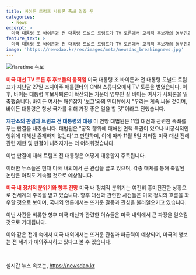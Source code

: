 ```yaml
---
title: 바이든 트럼프 사퇴론 족쇄 일축 푼
categories:
  - News
excerpt: >
  미국 대통령 조 바이든과 전 대통령 도널드 트럼프가 TV 토론에서 고위직 후보자의 영부인과 국무부 장관 등이 바이든을 옹호하고, 트럼프는 대선과 관련한 족쇄가 풀렸다는 연방 대법원의 판결에 대해 진실을 찾기 어려워졌다는 내용입니다. 요약문에서는 두 대통령 후보자의 최신 소식과 관련된 핵심 사안을 강조하여 사람들의 호기심을 자극하고자 합니다.
feature_text: >
  미국 대통령 조 바이든과 전 대통령 도널드 트럼프가 TV 토론에서 고위직 후보자의 영부인과 국무부 장관 등이 바이든을 옹호하고, 트럼프는 대선과 관련한 족쇄가 풀렸다는 연방 대법원의 판결에 대해 진실을 찾기 어려워졌다는 내용입니다. 요약문에서는 두 대통령 후보자의 최신 소식과 관련된 핵심 사안을 강조하여 사람들의 호기심을 자극하고자 합니다.
image: 'https://newsdao.kr/res/images/meta/newsdao_breakingnews.jpg'
---
```


<p><img src="https://newsdao.kr/res/images/meta/newsdao_breakingnews.jpg" alt="flaretime 속보" /></p>

<p><b><span style="color: #ee2323;">미국 대선 TV 토론 후 후보들의 움직임</span></b>
미국 대통령 조 바이든과 전 대통령 도널드 트럼프가 지난달 27일 조지아주 애틀랜타의 CNN 스튜디오에서 TV 토론을 벌였습니다. 이 후, 바이든 대통령 후보사퇴론이 확산되는 가운데 영부인 질 바이든 여사가 사퇴론을 일축했습니다. 바이든 여사는 패션잡지 '보그'와의 인터뷰에서 "우리는 계속 싸울 것이며, 바이든 대통령은 항상 국가를 위해 가장 좋은 일을 할 것"이라고 전했습니다. </p>

<p><b><span style="color: #1a5490;">재판소의 판결과 트럼프 전 대통령의 대응</span></b>
미 연방 대법원은 11월 대선과 관련한 족쇄를 푸는 판결을 내렸습니다. 대법원은 "공적 행위에 대해선 면책 특권이 있으나 비공식적인 행위에 대해선 존재하지 않는다"고 판단하며, 이에 따라 11월 5일 치러질 미국 대선 전에 관련 재판 및 판결이 내려지기는 더 어려워졌습니다. </p>

<p>이번 판결에 대해 트럼프 전 대통령은 어떻게 대응할지 주목됩니다. </p>

<p>이러한 뉴스들은 현재 미국 내외에서 큰 관심을 끌고 있으며, 각종 매체를 통해 촉발된 논란은 아직도 계속될 것으로 예상됩니다. </p>

<p><b><span style="color: #ee2323;">미국 내 정치적 분위기와 향후 전망</span></b>
미국 내 정치적 분위기는 여전히 흥미진진한 상황으로 전세계의 주목을 받고 있습니다. 향후 대선과 관련한 사건들은 미국 정치의 흐름을 좌우할 것으로 보이며, 국내외 언론에서는 뜨거운 갈등과 관심을 불러일으키고 있습니다. </p>

<p>이번 사건을 비롯한 향후 미국 대선과 관련한 이슈들은 미국 내외에서 큰 파장을 일으킬 것으로 기대됩니다.</p>

<p>이와 같은 전개 속에서 미국 내외에서는 뜨거운 관심과 파급력이 예상되며, 미국의 행보는 전 세계가 예의주시하고 있다고 볼 수 있습니다. </p>

<p data-ke-size="size16">&nbsp;</p>
실시간 뉴스 속보는, <a href="https://newsdao.kr" rel="dofollow">https://newsdao.kr</a>


